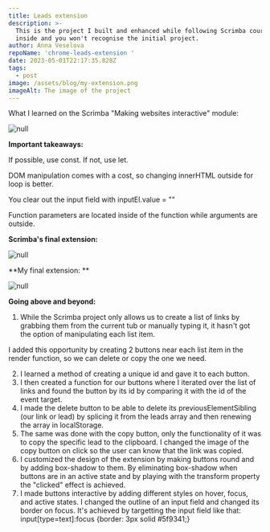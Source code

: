 ```yaml
---
title: Leads extension
description: >-
  This is the project I built and enhanced while following Scrimba course. Look
  inside and you won't recognise the initial project.
author: Anna Veselova
repoName: 'chrome-leads-extension '
date: 2023-05-01T22:17:35.828Z
tags:
  - post
image: /assets/blog/my-extension.png
imageAlt: The image of the project
---
```

What I learned on the Scrimba "Making websites interactive" module:

![null](/assets/blog/extension-recap.png)

**Important takeaways:**

If possible, use const. If not, use let.

DOM manipulation comes with a cost, so changing innerHTML outside for loop is better.

You clear out the input field with inputEl.value = ""

Function parameters are located inside of the function while arguments are outside.

**Scrimba's final extension:**

![null](/assets/blog/scrimba-ext.png)

**My final extension: **

![null](/assets/blog/my-extension.png)

**Going above and beyond:**

1. While the Scrimba project only allows us to create a list of links by grabbing them from the current tub or manually typing it, it hasn't got the option of manipulating each list item. 

I added this opportunity by creating 2 buttons near each list item in the render function, so we can delete or copy the one we need. 

2. I learned a method of creating a unique id and gave it to each button.
3. I then created a function for our buttons where I iterated over the list of links and found the button by its id by comparing it with the id of the event target.
4. I made the delete button to be able to delete its previousElementSibling (our link or lead) by splicing it from the leads array and then renewing the array in localStorage.
5. The same was done with the copy button, only the functionality of it was to copy the specific lead to the clipboard. I changed the image of the copy button on click so the user can know that the link was copied. 
6. I customized the design of the extension by making buttons round and by adding box-shadow to them. By eliminating box-shadow when buttons are in an active state and by playing with the transform property the "clicked" effect is achieved. 
7. I made buttons interactive by adding different styles on hover, focus, and active states. I changed the outline of an input field and changed its border on focus. It's achieved by targetting the input field like that: input\[type=text]:focus {border: 3px solid #5f9341;}
